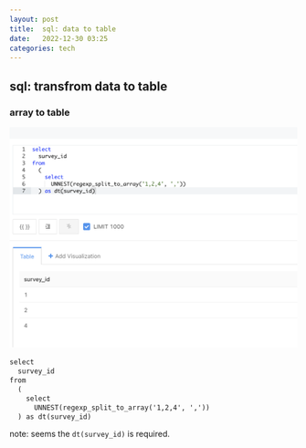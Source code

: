 ```yaml
---
layout: post
title:  sql: data to table 
date:   2022-12-30 03:25 
categories: tech 
---
```


## sql: transfrom data to table 

### array to table

![](/assets/img/sql_data_to_table.png)

```
select
  survey_id
from
  (
    select
      UNNEST(regexp_split_to_array('1,2,4', ','))
  ) as dt(survey_id)
```

note: seems the `dt(survey_id)` is required.

